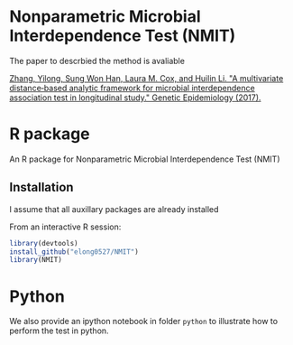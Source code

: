 Nonparametric Microbial Interdependence Test (NMIT)
=========

The paper to descrbied the method is avaliable

[Zhang, Yilong, Sung Won Han, Laura M. Cox, and Huilin Li. "A multivariate distance‐based analytic framework for microbial interdependence association test in longitudinal study." Genetic Epidemiology (2017).](http://onlinelibrary.wiley.com/doi/10.1002/gepi.22065/abstract)

# R package

An R package for Nonparametric Microbial Interdependence Test  (NMIT)

## Installation ##

I assume that all auxillary packages are already installed

From an interactive R session:

```r
library(devtools)
install_github("elong0527/NMIT")
library(NMIT)
```

# Python 

We also provide an ipython notebook in folder `python` to illustrate how to perform the test in python.


